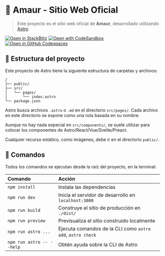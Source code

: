 # 👋 Amaur - Sitio Web Oficial
> Este proyecto es el sitio web oficial de **Amaur**, desarrollado utilizando [Astro](https://astro.build).

[![Open in StackBlitz](https://developer.stackblitz.com/img/open_in_stackblitz.svg)](https://stackblitz.com/github/withastro/astro/tree/latest/examples/minimal)
[![Open with CodeSandbox](https://assets.codesandbox.io/github/button-edit-lime.svg)](https://codesandbox.io/p/sandbox/github/withastro/astro/tree/latest/examples/minimal)
[![Open in GitHub Codespaces](https://github.com/codespaces/badge.svg)](https://codespaces.new/withastro/astro?devcontainer_path=.devcontainer/minimal/devcontainer.json)

## 🚀 Estructura del proyecto

Este proyecto de Astro tiene la siguiente estructura de carpetas y archivos:

```
/
├── public/
├── src/
│   └── pages/
│       └── index.astro
└── package.json
```

Astro busca archivos `.astro` o `.md` en el directorio `src/pages/`. Cada archivo en este directorio se expone como una ruta basada en su nombre.

Aunque no hay nada especial en `src/components/`, se suele utilizar para colocar los componentes de Astro/React/Vue/Svelte/Preact.

Cualquier recurso estático, como imágenes, debe ir en el directorio `public/`.

## 🧞 Comandos

Todos los comandos se ejecutan desde la raíz del proyecto, en la terminal:

| Comando                   | Acción                                            |
| :------------------------ | :------------------------------------------------ |
| `npm install`             | Instala las dependencias                          |
| `npm run dev`             | Inicia el servidor de desarrollo en `localhost:3000` |
| `npm run build`           | Construye el sitio de producción en `./dist/`     |
| `npm run preview`         | Previsualiza el sitio construido localmente       |
| `npm run astro ...`       | Ejecuta comandos de la CLI como `astro add`, `astro check` |
| `npm run astro -- --help` | Obtén ayuda sobre la CLI de Astro                 |


